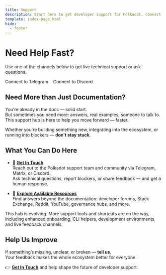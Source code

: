 ```yaml
---
title: Support
description: Start here to get developer support for Polkadot. Connect with the team, find help, and explore resources beyond the documentation.
template: index-page.html
hide:
  - footer
---
```


# Need Help Fast?

Use one of the channels below to get live technical support or ask questions.

<div class="button-wrapper" style="display: flex; justify-content: flex-start;">
  <a href="https://t.me/substratedevs" class="md-button" style="margin-right: 1rem; text-decoration: none;">
    Connect to Telegram
  </a>
  <a href="https://polkadot-discord.w3f.tools/" class="md-button" style="text-decoration: none;">
    Connect to Discord
  </a>
</div>


## Need More than Just Documentation?

You're already in the docs — solid start.  
But sometimes you need more: answers, real examples, someone to talk to.  
This support hub is here to help you move forward — faster.

Whether you're building something new, integrating into the ecosystem, or running into blockers — **don't stay stuck**.

## What You Can Do Here

- 📨 [**Get In Touch**](/support/get-in-touch/)  
  Reach out to the Polkadot support team and community via Telegram, Matrix, or Discord.  
  Ask technical questions, report blockers, or share feedback — and get a human response.

- 🧠 [**Explore Available Resources**](/support/explore-resources/)  
  Find answers beyond the documentation: developer forums, Stack Exchange, Reddit, YouTube, governance hubs, and more.

This hub is evolving. More support tools and shortcuts are on the way, including enhanced onboarding, CLI helpers, development environments, and live feedback channels.

## Help Us Improve

If something’s missing, unclear, or broken — **tell us**.  
Your feedback makes the whole ecosystem better for everyone.

👉 [**Get In Touch**](/support/get-in-touch/) and help shape the future of developer support.
